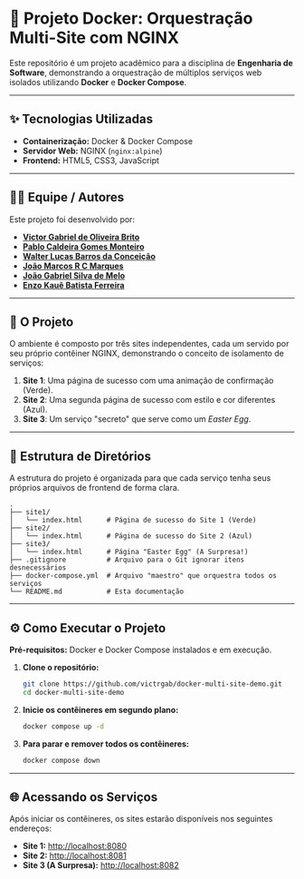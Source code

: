 # 🐳 Projeto Docker: Orquestração Multi-Site com NGINX

Este repositório é um projeto acadêmico para a disciplina de **Engenharia de Software**, demonstrando a orquestração de múltiplos serviços web isolados utilizando **Docker** e **Docker Compose**.

---

## ✨ Tecnologias Utilizadas

- **Containerização:** Docker & Docker Compose  
- **Servidor Web:** NGINX (`nginx:alpine`)  
- **Frontend:** HTML5, CSS3, JavaScript  

---

## 👨‍💻 Equipe / Autores

Este projeto foi desenvolvido por:

- [**Victor Gabriel de Oliveira Brito**](https://github.com/victrgab)  
- [**Pablo Caldeira Gomes Monteiro**](https://github.com/PabloCGM)  
- [**Walter Lucas Barros da Conceição**](https://github.com/wluca1)  
- [**João Marcos R C Marques**](https://github.com/JoaoRCM653)  
- [**João Gabriel Silva de Melo**](https://github.com/sopadmakc0)  
- [**Enzo Kauê Batista Ferreira**](https://github.com/EnzoKaue)  

---

## 🚀 O Projeto

O ambiente é composto por três sites independentes, cada um servido por seu próprio contêiner NGINX, demonstrando o conceito de isolamento de serviços:

1.  **Site 1**: Uma página de sucesso com uma animação de confirmação (Verde).
2.  **Site 2**: Uma segunda página de sucesso com estilo e cor diferentes (Azul).
3.  **Site 3**: Um serviço "secreto" que serve como um *Easter Egg*.

---

## 📂 Estrutura de Diretórios

A estrutura do projeto é organizada para que cada serviço tenha seus próprios arquivos de frontend de forma clara.
```
.
├── site1/
│   └── index.html      # Página de sucesso do Site 1 (Verde)
├── site2/
│   └── index.html      # Página de sucesso do Site 2 (Azul)
├── site3/
│   └── index.html      # Página "Easter Egg" (A Surpresa!)
├── .gitignore          # Arquivo para o Git ignorar itens desnecessários
├── docker-compose.yml  # Arquivo "maestro" que orquestra todos os serviços
└── README.md           # Esta documentação
```
---

## ⚙️ Como Executar o Projeto

**Pré-requisitos:** Docker e Docker Compose instalados e em execução.

1.  **Clone o repositório:**
    ```bash
    git clone https://github.com/victrgab/docker-multi-site-demo.git
    cd docker-multi-site-demo
    ```

2.  **Inicie os contêineres em segundo plano:**
    ```bash
    docker compose up -d
    ```

3.  **Para parar e remover todos os contêineres:**
    ```bash
    docker compose down
    ```

---

## 🌐 Acessando os Serviços

Após iniciar os contêineres, os sites estarão disponíveis nos seguintes endereços:

- **Site 1:** [http://localhost:8080](http://localhost:8080)
- **Site 2:** [http://localhost:8081](http://localhost:8081)
- **Site 3 (A Surpresa):** [http://localhost:8082](http://localhost:8082)
